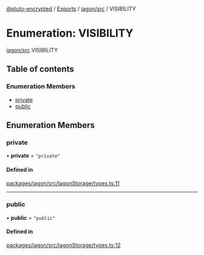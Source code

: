 [@pluto-encrypted](../README.md) / [Exports](../modules.md) / [iagon/src](../modules/iagon_src.md) / VISIBILITY

# Enumeration: VISIBILITY

[iagon/src](../modules/iagon_src.md).VISIBILITY

## Table of contents

### Enumeration Members

- [private](iagon_src.VISIBILITY.md#private)
- [public](iagon_src.VISIBILITY.md#public)

## Enumeration Members

### private

• **private** = ``"private"``

#### Defined in

[packages/iagon/src/IagonStorage/types.ts:11](https://github.com/atala-community-projects/pluto-encrypted/blob/dd87575/packages/iagon/src/IagonStorage/types.ts#L11)

___

### public

• **public** = ``"public"``

#### Defined in

[packages/iagon/src/IagonStorage/types.ts:12](https://github.com/atala-community-projects/pluto-encrypted/blob/dd87575/packages/iagon/src/IagonStorage/types.ts#L12)

